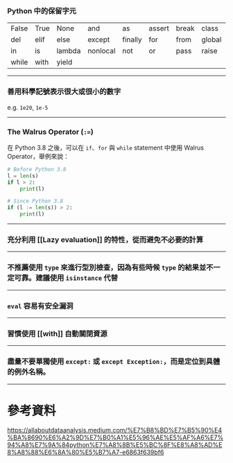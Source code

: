 ### Python 中的保留字元

|   |   |   |   |   |   |   |   |   |   |
|---|---|---|---|---|---|---|---|---|---|
|False|True|None|and|as|assert|break|class|continue|def|
|del|elif|else|except|finally|for|from|global|if|import|
|in|is|lambda|nonlocal|not|or|pass|raise|return|try|
|while|with|yield|

---

### 善用科學記號表示很大或很小的數字

e.g. `1e20`, `1e-5`

---

### The Walrus Operator (`:=`)

在 Python 3.8 之後，可以在 `if`、`for` 與 `while` statement 中使用 Walrus Operator，舉例來說：

```Python
# Before Python 3.8
l = len(s)
if l > 2:
    print(l)

# Since Python 3.8
if (l := len(s)) > 2:
    print(l)
```

---

### 充分利用 [[Lazy evaluation]] 的特性，從而避免不必要的計算

---

### 不推薦使用 `type` 來進行型別檢查，因為有些時候 `type` 的結果並不一定可靠。建議使用 `isinstance` 代替

---

### `eval` 容易有安全漏洞

---

### 習慣使用 [[with]] 自動關閉資源

---

### 盡量不要單獨使用 `except:` 或 `except Exception:`，而是定位到具體的例外名稱。

---

# 參考資料

<https://allaboutdataanalysis.medium.com/%E7%B8%BD%E7%B5%90%E4%BA%8690%E6%A2%9D%E7%B0%A1%E5%96%AE%E5%AF%A6%E7%94%A8%E7%9A%84python%E7%A8%8B%E5%BC%8F%E8%A8%AD%E8%A8%88%E6%8A%80%E5%B7%A7-e6863f639bf6>